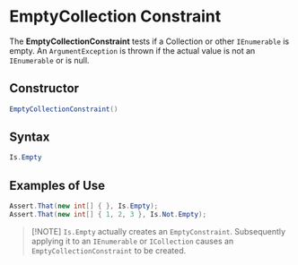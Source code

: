 # EmptyCollection Constraint

The **EmptyCollectionConstraint** tests if a Collection or other `IEnumerable` is empty. An `ArgumentException` is
thrown if the actual value is not an `IEnumerable` or is null.

## Constructor

```csharp
EmptyCollectionConstraint()
```

## Syntax

```csharp
Is.Empty
```

## Examples of Use

```csharp
Assert.That(new int[] { }, Is.Empty);
Assert.That(new int[] { 1, 2, 3 }, Is.Not.Empty);
```

> [!NOTE] `Is.Empty` actually creates an `EmptyConstraint`. Subsequently applying it to an `IEnumerable` or
> `ICollection` causes an `EmptyCollectionConstraint` to be created.
